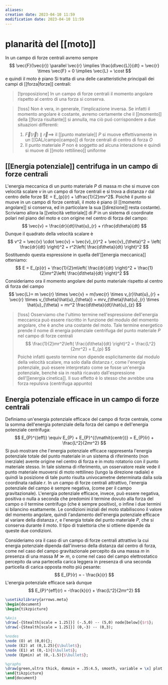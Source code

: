 ```yaml
---
aliases: 
creation date: 2023-04-10 11:59
modification date: 2023-04-10 11:59
---
```


# planarità del [[moto]]
In un campo di forze centrali avremo sempre
$$
\vec{F}(\vec{r}) \parallel \vec{r} \implies \frac{d\vec{L}}{dt} = \vec{r} \times \vec{F} = 0 \implies \vec{L} = \cost 
$$
e quindi il moto è piano
Si tratta di una delle caratteristiche principali dei campi di [[forza|forze]] centrali:

>[!proposizione]
>In un campo di forze centrali il momento angolare rispetto al centro di una forza si conserva.

>[!oss]
>Non è vera, in generale, l'implicazione inversa. Se infatti il momento angolare è costante, avremo certamente che il [[momento]] della [[forza risultante]] si annulla, ma ciò puó corrispondere a due situazioni differenti:
>1. $\vec{F}(\vec{r}) \parallel \vec{r} \implies$ il [[punto materiale]] $P$ si muove effettivamente in un [[GAL/campo|campo]] di forze centrali di centro di forza $O$
>2. Il punto materiale $P$ non è soggetto ad alcuna interazione e quindi si muove di [[moto rettilineo]] uniforme

## [[Energia potenziale]] centrifuga in un campo di forze centrali
L'energia meccanica di un punto materiale $P$ di massa $m$ che si muove con velocità scalare $v$ in un campo di forze centrali e si trova a distanza $r$ dal centro delle forze $E = E_{p}(r) + \dfrac{1}{2}mv^2$.
Poichè il punto si muove in un campo di forze centrali, il moto è piano (il [[momento angolare]] si conserva, ed in particolare la sua [[direzione]] resta costante). Scriviamo allora la [[velocità vettoriale]] di $P$ in un sistema di coordinate polari nel piano del moto e con origine nel centro di forza del campo:
$$ \vec{v} = \frac{dr}{dt}\hat{u}_{r} + r\frac{d\theta}{dt}   $$
Dunque il quadrato della velocità scalare è
$$ v^2 = \vec{v} \cdot \vec{v} = \vec{v}_{r}^2 + \vec{v}_{\theta}^2 = \left( \frac{dr}{dt}  \right)^2 + r^2\left( \frac{d\theta}{dt}  \right)^2 $$
Sostituendo questa espressione in quella dell'[[energia meccanica]] otteniamo:
$$ E = E_{p}(r) + \frac{1}{2}m\left( \frac{dr}{dt}  \right)^2 + \frac{1}{2}mr^2\left( \frac{d\theta}{dt}  \right)^2 $$
Consideriamo ora il momento angolare del punto materiale rispetto al centro di forza del campo
$$ \vec{L}= m \vec{r} \times \vec{v} = m(\vec{r} \times v_{r}\hat{u}_{r} + \vec{r} \times v_{\theta}\hat{u}_{\theta}) = mrv_{\theta}\hat{u}_{r} \times \hat{u}_{\theta} = mr^2 \frac{d\theta}{dt}\hat{u}_{z} $$

>[!oss]
>Osserviamo che l'ultimo termine nell'espressione dell'energia meccanica può essere riscritto in funzione del modulo del momento angolare, che è anche una costante del moto. Tale termine energetico prende il nome di energia potenziale centrifuga del punto materiale $P$ nel campo di forze centrali
>$$ \frac{1}{2}mr^2\left( \frac{d\theta}{dt}  \right)^2 = \frac{L^2}{2mr^2} = E_{p} $$
>Poichè infatti questo termine non dipende esplicitamente dal modulo della velocità scalare, ma solo dalla distanza $r$, come l'energia potenziale, può essere interpretato come se fosse un'energia potenziale, benchè sia in realtà ricavato dall'espressione dell'[[energia cinetica]].
>Il suo effetto è lo stesso che avrebbe una forza repulsiva (centrifuga appunto)


## Energia potenziale efficace in un campo di forze centrali
Definiamo un'energia potenziale efficace del campo di forze centrale, come la somma dell'energia potenziale della forza del campo e dell'energia potenziale centrifuga:
$$ E_{P}^{(eff)} \equiv E_{P} + E_{P}^{(\mathit{centr})} = E_{P}(r) + \frac{L^2}{2mr^2} $$
Si può mostrare che l'energia potenziale efficace rappresenta l'energia potenziale totale del punto materiale in un sistema di riferimento (non inerziale) avente origine nel centro di forza e in moto rotatorio con il punto materiale stesso. In tale sistema di riferimento, un osservatore reale vede il punto materiale muoversi di moto rettilineo (lungo la direzione radiale) e quindi la posizione di tale punto risulta univocametne determinata dalla sola coordinata radiale $r$.
In un campo di forze centrali attrattivo, l'energia potenziale del campo è sempre negativa, (come per il campo gravitazionale). L'energia potenziale efficace, invece, può essere negativa, positiva o nulla a seconda che predomini il termine dovuto alla forza del campo o il termine centrifugo (che è sempre positivo), o infine i due termini si bilancino esattamente.
Le condizioni iniziali del moto stabiliscono il valore del momento angolare, quindi l'andamento dell'energia potenziale efficace al variare della distanza $r$, e l'energia totale del punto materiale $P$, che si conserva durante il moto. Il tipo di traiettoria che si ottiene dipende da queste due condizioni.

Consideriamo ora il caso di un campo di forze centrali attrattivo la cui energia potenziale dipenda dall'inverso della distanza dal centro di forza, come nel caso del campo gravitazionale percepito da una massa $m$ in presenza di una massa $M \gg m$, o come nel caso del campo elettrostatico percepito da una partecella carica leggera in presenza di una seconda particella di carica opposta molto piú pesante:
$$
E_{P}(r) = - \frac{k}{r}
$$
L'energia potenziale efficace sarà dunque
$$ E_{P}^{eff}(r) = -\frac{k}{r} + \frac{L^2}{2mr^2} $$
```tikz
\usetikzlibrary{arrows.meta}
\begin{document}
\begin{tikzpicture}

%Axis
\draw[-{Stealth[scale = 1.25]}] (-.5,0) -- (5,0) node[below]{$r$};
\draw[-{Stealth[scale = 1.25]}] (0,-3) -- (0,3);

%nodes
\node (O) at (0,0){};
\node (E2) at (0,1.25){$\bullet$};
\node (E1) at (0,-1){$\bullet$};
\node (Epmin) at (0,-1.5){$\bullet$};

%graphs
\draw[green,ultra thick, domain = .35:4.5, smooth, variable = \x] plot ({\x}, {1/\x});
\end{tikzpicture}
\end{document}
```
